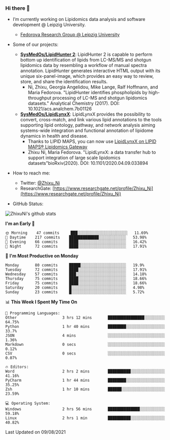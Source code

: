 ### Hi there 👋

- I’m currently working on Lipidomics data analysis and software development @ Leipzig University.
  + [Fedorova Research Group @ Leipzig University](https://home.uni-leipzig.de/fedorova/)
- Some of our projects:
  + **[SysMedOs/LipidHunter 2](https://github.com/SysMedOs/lipidhunter)**: LipidHunter 2 is capable to perform bottom up identification of lipids from LC-MS/MS and shotgun lipidomics data by resembling a workflow of manual spectra annotation. LipidHunter generates interactive HTML output with its unique six-panel-image, which provides an easy way to review, store, and share the identification results. 
    * Ni, Zhixu, Georgia Angelidou, Mike Lange, Ralf Hoffmann, and Maria Fedorova. "LipidHunter identifies phospholipids by high-throughput processing of LC-MS and shotgun lipidomics datasets." Analytical Chemistry (2017). DOI: 10.1021/acs.analchem.7b01126
  + **[SysMedOs/LipidLynxX](https://github.com/SysMedOs/LipidLynxX)**: LipidLynxX provides the possibility to convert, cross-match, and link various lipid annotations to the tools supporting lipid ontology, pathway, and network analysis aiming systems-wide integration and functional annotation of lipidome dynamics in health and disease.
    * Thanks to LIPID MAPS, you can now use [LipidLynxX on LIPID MAPS® Lipidomics Gateway](http://lipidmaps.org/lipidlynxx/)
    * Zhixu Ni, Maria Fedorova. "LipidLynxX: a data transfer hub to support integration of large scale lipidomics datasets"bioRxiv(2020). DOI: 10.1101/2020.04.09.033894
- How to reach me:
  + Twitter: [@Zhixu_Ni](https://twitter.com/Zhixu_Ni)
  + ResearchGate: [https://www.researchgate.net/profile/Zhixu_Ni](https://www.researchgate.net/profile/Zhixu_Ni)

- GitHub Status:

![ZhixuNi's github stats](https://github-readme-stats.vercel.app/api?username=ZhixuNi&show_icons=true&hide=issues)

<!--START_SECTION:waka-->
**I'm an Early 🐤** 

```text
🌞 Morning    47 commits     ███░░░░░░░░░░░░░░░░░░░░░░   11.69% 
🌆 Daytime    217 commits    █████████████░░░░░░░░░░░░   53.98% 
🌃 Evening    66 commits     ████░░░░░░░░░░░░░░░░░░░░░   16.42% 
🌙 Night      72 commits     ████░░░░░░░░░░░░░░░░░░░░░   17.91%

```
📅 **I'm Most Productive on Monday** 

```text
Monday       80 commits     █████░░░░░░░░░░░░░░░░░░░░   19.9% 
Tuesday      72 commits     ████░░░░░░░░░░░░░░░░░░░░░   17.91% 
Wednesday    57 commits     ███░░░░░░░░░░░░░░░░░░░░░░   14.18% 
Thursday     75 commits     ████░░░░░░░░░░░░░░░░░░░░░   18.66% 
Friday       75 commits     ████░░░░░░░░░░░░░░░░░░░░░   18.66% 
Saturday     20 commits     █░░░░░░░░░░░░░░░░░░░░░░░░   4.98% 
Sunday       23 commits     █░░░░░░░░░░░░░░░░░░░░░░░░   5.72%

```


📊 **This Week I Spent My Time On** 

```text
💬 Programming Languages: 
Other                    3 hrs 12 mins       ████████████████░░░░░░░░░   64.75% 
Python                   1 hr 40 mins        ████████░░░░░░░░░░░░░░░░░   33.7% 
JSON                     4 mins              ░░░░░░░░░░░░░░░░░░░░░░░░░   1.36% 
Markdown                 0 secs              ░░░░░░░░░░░░░░░░░░░░░░░░░   0.12% 
CSV                      0 secs              ░░░░░░░░░░░░░░░░░░░░░░░░░   0.07%

🔥 Editors: 
Word                     2 hrs 2 mins        ██████████░░░░░░░░░░░░░░░   41.16% 
PyCharm                  1 hr 44 mins        ████████░░░░░░░░░░░░░░░░░   35.25% 
Zsh                      1 hr 10 mins        ██████░░░░░░░░░░░░░░░░░░░   23.59%

💻 Operating System: 
Windows                  2 hrs 56 mins       ██████████████░░░░░░░░░░░   59.18% 
Linux                    2 hrs 1 min         ██████████░░░░░░░░░░░░░░░   40.82%

```


 Last Updated on 09/08/2021
<!--END_SECTION:waka-->
